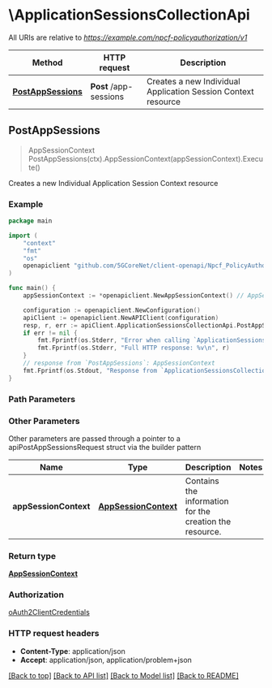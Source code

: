# \ApplicationSessionsCollectionApi

All URIs are relative to *https://example.com/npcf-policyauthorization/v1*

Method | HTTP request | Description
------------- | ------------- | -------------
[**PostAppSessions**](ApplicationSessionsCollectionApi.md#PostAppSessions) | **Post** /app-sessions | Creates a new Individual Application Session Context resource



## PostAppSessions

> AppSessionContext PostAppSessions(ctx).AppSessionContext(appSessionContext).Execute()

Creates a new Individual Application Session Context resource

### Example

```go
package main

import (
    "context"
    "fmt"
    "os"
    openapiclient "github.com/5GCoreNet/client-openapi/Npcf_PolicyAuthorization"
)

func main() {
    appSessionContext := *openapiclient.NewAppSessionContext() // AppSessionContext | Contains the information for the creation the resource.

    configuration := openapiclient.NewConfiguration()
    apiClient := openapiclient.NewAPIClient(configuration)
    resp, r, err := apiClient.ApplicationSessionsCollectionApi.PostAppSessions(context.Background()).AppSessionContext(appSessionContext).Execute()
    if err != nil {
        fmt.Fprintf(os.Stderr, "Error when calling `ApplicationSessionsCollectionApi.PostAppSessions``: %v\n", err)
        fmt.Fprintf(os.Stderr, "Full HTTP response: %v\n", r)
    }
    // response from `PostAppSessions`: AppSessionContext
    fmt.Fprintf(os.Stdout, "Response from `ApplicationSessionsCollectionApi.PostAppSessions`: %v\n", resp)
}
```

### Path Parameters



### Other Parameters

Other parameters are passed through a pointer to a apiPostAppSessionsRequest struct via the builder pattern


Name | Type | Description  | Notes
------------- | ------------- | ------------- | -------------
 **appSessionContext** | [**AppSessionContext**](AppSessionContext.md) | Contains the information for the creation the resource. | 

### Return type

[**AppSessionContext**](AppSessionContext.md)

### Authorization

[oAuth2ClientCredentials](../README.md#oAuth2ClientCredentials)

### HTTP request headers

- **Content-Type**: application/json
- **Accept**: application/json, application/problem+json

[[Back to top]](#) [[Back to API list]](../README.md#documentation-for-api-endpoints)
[[Back to Model list]](../README.md#documentation-for-models)
[[Back to README]](../README.md)

